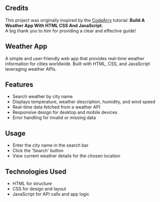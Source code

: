 ## Credits

This project was originally inspired by the [CodeArry](https://www.youtube.com/watch?v=krUdJ87uxXc&t=11s) tutorial: **Build A Weather App With HTML CSS And JavaScript**.  
A big thank you to him for providing a clear and effective guide!

## Weather App
A simple and user-friendly web app that provides real-time weather information for cities worldwide. Built with HTML, CSS, and JavaScript leveraging weather APIs.

## Features
- Search weather by city name
- Displays temperature, weather description, humidity, and wind speed
- Real-time data fetched from a weather API
- Responsive design for desktop and mobile devices
- Error handling for invalid or missing data

## Usage
- Enter the city name in the search bar
- Click the 'Search' button
- View current weather details for the chosen location

## Technologies Used
- HTML for structure
- CSS for design and layout
- JavaScript for API calls and app logic